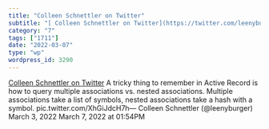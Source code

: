 ```yaml
---
title: "Colleen Schnettler on Twitter"
subtitle: "[ Colleen Schnettler on Twitter](https://twitter.com/leenyburger/status/1499444001564413953/photo/1)"
category: "7"
tags: ["1711"]
date: "2022-03-07"
type: "wp"
wordpress_id: 3290
---
```

[ Colleen Schnettler on Twitter](https://twitter.com/leenyburger/status/1499444001564413953/photo/1)
 A tricky thing to remember in Active Record is how to query multiple associations vs. nested associations. Multiple associations take a list of symbols, nested associations take a hash with a symbol. pic.twitter.com/XhGiJdcH7h— Colleen Schnettler (@leenyburger) March 3, 2022
March 7, 2022 at 01:54PM
